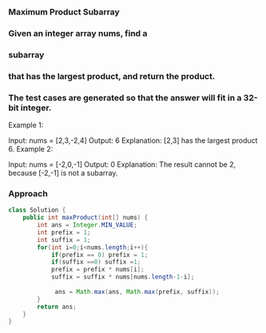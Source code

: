 ### Maximum Product Subarray

### Given an integer array nums, find a 
### subarray
 ### that has the largest product, and return the product.

### The test cases are generated so that the answer will fit in a 32-bit integer.

 

Example 1:

Input: nums = [2,3,-2,4]
Output: 6
Explanation: [2,3] has the largest product 6.
Example 2:

Input: nums = [-2,0,-1]
Output: 0
Explanation: The result cannot be 2, because [-2,-1] is not a subarray.


### Approach
```java
class Solution {
    public int maxProduct(int[] nums) {
        int ans = Integer.MIN_VALUE;
        int prefix = 1;
        int suffix = 1;
        for(int i=0;i<nums.length;i++){
            if(prefix == 0) prefix = 1;
            if(suffix ==0) suffix =1;
            prefix = prefix * nums[i];
            suffix = suffix * nums[nums.length-1-i];
           
             ans = Math.max(ans, Math.max(prefix, suffix));
        }
        return ans;
    }
}
```